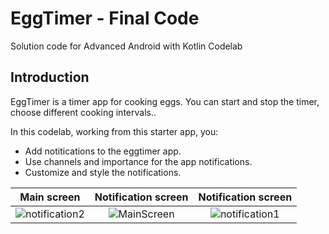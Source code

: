 EggTimer - Final Code 
============================================================================

Solution code for Advanced Android with Kotlin Codelab 

Introduction
------------

EggTimer is a timer app for cooking eggs.
You can start and stop the timer, choose different cooking intervals.. 

In this codelab, working from this starter app, you:

* Add notitications to the eggtimer app.
* Use channels and importance for the app notifications. 
* Customize and style the notifications.

Main screen | Notification screen | Notification screen
:-------------------------:|:-------------------------:|:-------------------------:
![notification2](https://user-images.githubusercontent.com/102627389/189492550-1f0832c9-aea4-49ea-962a-ff782f8a6c30.png)| ![MainScreen](https://user-images.githubusercontent.com/102627389/189492552-752d8273-e4f0-47f7-8121-72462100d760.png)|![notification1](https://user-images.githubusercontent.com/102627389/189492553-3527e914-9441-4821-b919-f25bb385832d.png)





